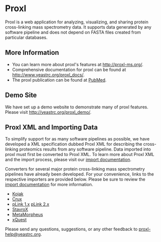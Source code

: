 Proxl
=====================
Proxl is a web application for analyzing, visualizing, and sharing protein cross-linking mass spectrometry data. It supports data generated by any software pipeline and does not depend on FASTA files created from particular databases.

More Information
------------------
* You can learn more about proxl's features at http://proxl-ms.org/.
* Comprehensive documentation for proxl can be found at http://www.yeastrc.org/proxl_docs/.
* The proxl publication can be found at [PubMed](https://www.ncbi.nlm.nih.gov/pubmed/?term=27302480).

Demo Site
---------------
We have set up a demo website to demonstrate many of proxl features. Please visit http://yeastrc.org/proxl_demo/.

Proxl XML and Importing Data
-------------------------------------
To simplify support for as many software pipelines as possible, we have developed a XML specification
dubbed Proxl XML for describing the cross-linking proteomics results from any software pipeline.
Data imported into proxl must first be converted to Proxl XML. To learn more about Proxl XML and the import process,
please visit our [import documentation](http://proxl-web-app.readthedocs.io/en/latest/using/upload_data.html).

Converters for several major protein cross-linking mass spectrometry pipelines have already been developed.
For your convenience, links to the respective importers are provided below. Please be sure to review
the [import documentation](http://proxl-web-app.readthedocs.io/en/latest/using/upload_data.html) for more information.

* [Kojak](https://github.com/yeastrc/proxl-import-kojak)
* [Crux](https://github.com/yeastrc/proxl-import-crux)
* [pLink 1.x](https://github.com/yeastrc/proxl-import-plink) [pLink 2.x](https://github.com/yeastrc/proxl-import-plink2)
* [StavroX](https://github.com/yeastrc/proxl-import-stavrox)
* [MetaMorpheus](https://github.com/yeastrc/proxl-import-metamorpheus)
* [xQuest](https://github.com/yeastrc/proxl-import-xquest)

Please send any questions, suggestions, or any other feedback to proxl-help@yeastrc.org.
